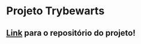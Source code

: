 # Projeto Trybewarts

## [Link](https://github.com/Lucas-Almeida-SD/Trybe-Projeto_8-Trybewarts) para o repositório do projeto!